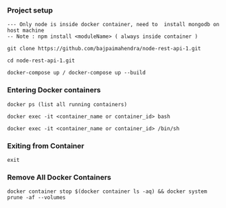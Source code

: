 ### Project setup

	--- Only node is inside docker container, need to  install mongodb on host machine
	-- Note : npm install <moduleName> ( always inside container )

	git clone https://github.com/bajpaimahendra/node-rest-api-1.git

	cd node-rest-api-1.git

	docker-compose up / docker-compose up --build


### Entering Docker containers

	docker ps (list all running containers)

	docker exec -it <container_name or container_id> bash

	docker exec -it <container_name or container_id> /bin/sh

### Exiting from Container
	exit

### Remove All Docker Containers

	docker container stop $(docker container ls -aq) && docker system prune -af --volumes
	



